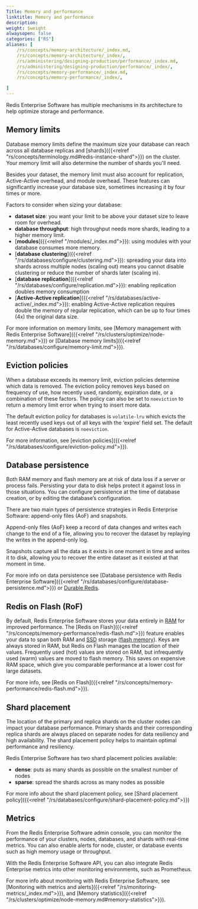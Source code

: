 ```yaml
---
Title: Memory and performance
linktitle: Memory and performance
description:
weight: $weight
alwaysopen: false
categories: ["RS"]
aliases: [
    /rs/concepts/memory-architecture/_index.md,
    /rs/concepts/memory-architecture/_index/,
    /rs/administering/designing-production/performance/_index.md,
    /rs/administering/designing-production/performance/_index/,
    /rs/concepts/memory-performance/_index.md,
    /rs/concepts/memory-performance/_index/,

]
---
```

Redis Enterprise Software has multiple mechanisms in its
architecture to help optimize storage and performance.

## Memory limits

Database memory limits define the maximum size your database can reach across all database replicas and [shards]({{<relref "rs/concepts/terminology.md#redis-instance-shard">}}) on the cluster. Your memory limit will also determine the number of shards you'll need.

Besides your dataset, the memory limit must also account for replication, Active-Active overhead, and module overhead. These features can significantly increase your database size, sometimes increasing it by four times or more.

Factors to consider when sizing your database:

- **dataset size**: you want your limit to be above your dataset size to leave room for overhead.
- **database throughput**: high throughput needs more shards, leading to a higher memory limit.
- [**modules**]({{<relref "/modules/_index.md">}}): using modules with your database consumes more memory.
- [**database clustering**]({{<relref "/rs/databases/configure/clustering.md">}}): spreading your data into shards across multiple nodes (scaling out) means you cannot disable clustering or reduce the number of shards later (scaling in).
- [**database replication**]({{<relref "/rs/databases/configure/replication.md">}}): enabling replication doubles memory consumption
- [**Active-Active replication**]({{<relref "/rs/databases/active-active/_index.md">}}): enabling Active-Active replication requires double the memory of regular replication, which can be up to four times (4x) the original data size.

For more information on memory limits, see [Memory management with Redis Enterprise Software]({{<relref "/rs/clusters/optimize/node-memory.md">}}) or [Database memory limits]({{<relref "/rs/databases/configure/memory-limit.md">}}).

## Eviction policies

When a database exceeds its memory limit, eviction policies determine which data is removed. The eviction policy removes keys based on frequency of use, how recently used, randomly, expiration date, or a combination of these factors. The policy can also be set to `noeviction` to return a memory limit error when trying to insert more data.

The default eviction policy for databases is `volatile-lru` which evicts the least recently used keys out of all keys with the ‘expire’ field set. The default for Active-Active databases is `noeviction`.

For more information, see [eviction policies]({{<relref "/rs/databases/configure/eviction-policy.md">}}).

## Database persistence

Both RAM memory and flash memory are at risk of data loss if a server or process fails. Persisting your data to disk helps protect it against loss in those situations. You can configure persistence at the time of database creation, or by editing the database’s configuration.

There are two main types of persistence strategies in Redis Enterprise Software: append-only files (AoF) and snapshots.

Append-only files (AoF) keep a record of data changes and writes each change to the end of a file, allowing you to recover the dataset by replaying the writes in the append-only log.

Snapshots capture all the data as it exists in one moment in time and writes it to disk, allowing you to recover the entire dataset as it existed at that moment in time.

For more info on data persistence see [Database persistence with Redis Enterprise Software]({{<relref "/rs/databases/configure/database-persistence.md">}}) or [Durable Redis](https://redis.com/redis-enterprise/technology/durable-redis/).

## Redis on Flash (RoF)

By default, Redis Enterprise Software stores your data entirely in [RAM](https://en.wikipedia.org/wiki/Random-access_memory) for improved performance. The [Redis on Flash]({{<relref "/rs/concepts/memory-performance/redis-flash.md">}}) feature enables your data to span both RAM and [SSD](https://en.wikipedia.org/wiki/Solid-state_drive) storage ([flash memory](https://en.wikipedia.org/wiki/Flash_memory)). Keys are always stored in RAM, but Redis on Flash manages the location of their values. Frequently used (hot) values are stored on RAM, but infrequently used (warm) values are moved to flash memory. This saves on expensive RAM space, which give you comparable performance at a lower cost for large datasets.

For more info, see [Redis on Flash]({{<relref "/rs/concepts/memory-performance/redis-flash.md">}}).

## Shard placement

The location of the primary and replica shards on the cluster nodes can impact your database performance.
Primary shards and their corresponding replica shards are always placed on separate nodes for data resiliency and high availability.
The shard placement policy helps to maintain optimal performance and resiliency.

Redis Enterprise Software has two shard placement policies available:

- **dense**: puts as many shards as possible on the smallest number of nodes
- **sparse**: spread the shards across as many nodes as possible

For more info about the shard placement policy, see [Shard placement policy]({{<relref "/rs/databases/configure/shard-placement-policy.md">}})

## Metrics

From the Redis Enterprise Software admin console, you can monitor the performance of your clusters, nodes, databases, and shards with real-time metrics. You can also enable alerts for node, cluster, or database events such as high memory usage or throughput.

With the Redis Enterprise Software API, you can also integrate Redis Enterprise metrics into other monitoring environments, such as Prometheus.

For more info about monitoring with Redis Enterprise Software, see [Monitoring with metrics and alerts]({{<relref "/rs/monitoring-metrics/_index.md">}}), and [Memory statistics]({{<relref "/rs/clusters/optimize/node-memory.md#memory-statistics">}}).
